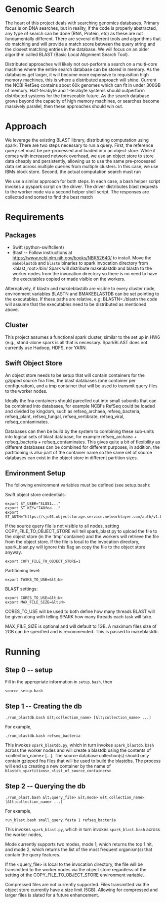 # Genomic Search

The heart of this project deals with searching genomics databases.  Primary focus is on DNA searches, but in reality, if the code is properly abstracted, any type of search can be done (RNA, Protein, etc) as these are not fundamentally different.  There are several different tools and algorithms that do matching and will provide a match score between the query string and the closest matching entries in the database.  We will focus on an older algorithm called BLAST (Basic Local Alignment Search Tool).

Distributed approaches will likely not out-perform a search on a multi-core machine where the entire search database can be stored in memory.  As the databases get larger, it will become more expensive to requisition high memory machines, this is where a distributed approach will shine.  Current the NCBI RefSeq contains about 60k genomes which can fit in under 300GB of memory.  Half-terabyte and 1-terabyte systems should outperform distributed systems for the foreseeable future.  As the search database grows beyond the capacity of high memory machines, or searches become massively parallel, then these approaches should win out.

# Approach

We leverage the existing BLAST library, distributing computation using spark. There are two steps necessary to run a query. First, the reference query set must be pre-processed and loaded into an object store. While it comes with increased network overhead, we use an object store to store data cheaply and persistently, allowing us to use the same pre-processed data set across multiple queries from multiple clusters. In this case, we use IBMs block store. Second, the actual computation search must run

We use a similar approach for both steps. In each case, a bash helper script invokes a pyspark script on the driver. The driver distributes blast requests to the worker node via a second helper shell script. The responses are collected and sorted to find the best match

# Requirements

## Packages
- Swift (python-swiftclient)
- Blast -- Follow instructions at https://www.ncbi.nlm.nih.gov/books/NBK52640/ to install. Move the `makeblastdb` and `blastn` binaries to spark invocation directory from <blast_root>/bin/   Spark will distribute makeblastdb and blastn to the worker nodes from the invocation directory so there is no need to have the executables copied or made visible on the workers.

Alternatively, if blastn and makdeblastdb are visible to every cluster node, environment variables BLASTN and BMAKEBLASTDB can be set pointing to the executables.   If these paths are relative, e.g. BLASTN=./blastn the code will assume that the executables need to be distributed as mentioned above.

## Cluster
This project assumes a functional spark cluster, similar to the set up in HW6 (e.g., stand-alone spark is all that is necessary.  SparkBLAST does not currently use Hadoop, HDFS, nor YARN.

## Swift Object Store

An object store needs to be setup that will contain containers for the gzipped source fna files, the blast databases (one container per configuration), and a tmp container that will be used to transmit query files to the worker nodes.

Ideally the fna containers should parcelled out into small subunits that can be combined into databases, for example NCBI's RefSeq could be loaded and divided by kingdom, such as refseq_archaea, refseq_bacteria, refseq_plant, refseq_fungal, refseq_vertibrate, refseq_viral, refseq_contaminates.

Databases can then be build by the system to combining these sub-units into logical sets of blast database, for example refseq_archaea + refseq_bacteria + refseq_contaminates.  This gives quite a bit of flexibility as different databases can be combined for different purposes, in addition, the partitioning is also part of the container name so the same set of source databases can exist in the object store in different partition sizes.

## Environment Setup

The following environment variables must be defined (see setup.bash):

Swift object store credentials:
```
export ST_USER="SLOS1..."
export ST_KEY="748fea..."
export ST_AUTH="https://sjc01.objectstorage.service.networklayer.com/auth/v1.0"
```

If the source query file is not visible to all nodes, setting COPY_FILE_TO_OBJECT_STORE will tell spark_blast.py to upload the file to the object store (in the 'tmp' container) and the workers will retrieve the file from the object store.  If the file is local to the invocation directory, spark_blast.py will ignore this flag an copy the file to the object store anyway.
```
export COPY_FILE_TO_OBJECT_STORE=1
```

Partitioning level:
```
export TASKS_TO_USE=&lt;N>
```

BLAST settings:
```
export CORES_TO_USE=&lt;N>
export MAX_FILE_SIZE=&lt;N>
```

CORES_TO_USE will be used to both define how many threads BLAST will be given along with telling SPARK how many threads each task will take. 

MAX_FILE_SIZE is optional and will default to 1GB. A maximum files size of 2GB can be specified and is recommended.  This is passed to makeblastdb.


# Running
## Step 0 -- setup

Fill in the appropriate information in `setup.bash`, then 
```
source setup.bash
```

## Step 1 -- Creating the db

```
./run_blastdb.bash &lt;collection_name> [&lt;collection_name> ...]
```
For example,
```
./run_blastdb.bash refseq_bacteria
```


This invokes `spark_blastdb.py`, which in turn invokes `spark_blastdb.bash` across the worker nodes and will create a blastdb using the contents of &lt;collection_name> [...].  The source database collection(s) should only contain gzipped fna files that will be used to build the blastdbs.   The process will end up creating a new container by the name of `blastdb_<partitions>_<list_of_source_containers>`

## Step 2 -- Querying the db

```
./run_blast.bash &lt;query_file> &lt;mode> &lt;collection_name> [&lt;collection_name> ...]
```
For example,
```
run_blast.bash small_query.fasta 1 refseq_bacteria
```

This invokes `spark_blast.py`, which in turn invokes `spark_blast.bash` across the worker nodes,

Mode currently supports two modes, mode 1, which returns the top 1 hit, and mode 2, which returns the list of the most frequent organism(s) that contain the query features.

If the &lt;query_file> is local to the invocation directory, the file will be transmitted to the worker nodes via the object store regardless of the setting of the COPY_FILE_TO_OBJECT_STORE environment variable.

Compressed files are not currently supported.  Files transmitted via the object store currently have a size limit (5GB).  Allowing for compressed and larger files is slated for a future enhancement.
